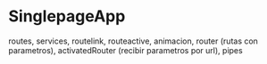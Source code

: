 # SinglepageApp

routes, services, routelink, routeactive, animacion, router (rutas con parametros), activatedRouter (recibir parametros por url), pipes